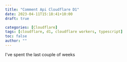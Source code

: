 ```yaml
---
title: "Comment Api Cloudflare D1"
date: 2023-04-11T15:18:41+10:00
draft: true

categories: [Cloudflare]
tags: [cloudflare, d1, cloudflare workers, typescript]
toc: false
author: ""
---
```

I've spent the last couple of weeks
